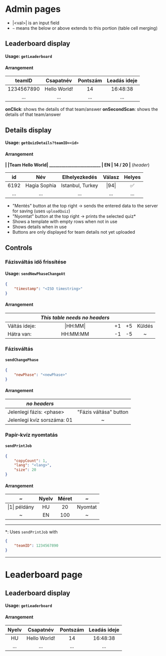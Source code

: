 # Admin pages

* |\<val>| is an input field
* `~` means the below or above extends to this portion (table cell merging)

## Leaderboard display

#### Usage: `getLeaderboard`

#### Arrangement

|   teamID   |   Csapatnév  | Pontszám | Leadás ideje |
| :--------: | :----------: | :------: | :----------: |
| 1234567890 | Hello World! |    14    |   16:48:38   |
|     ...    |      ...     |    ...   |      ...     |

**onClick**: shows the details of that team/answer
**onSecondScan**: shows the details of that team/answer

## Details display

#### Usage: `getQuizDetails?teamID=<id>`

#### Arrangement

**| |Team Hello World| \_\_\_\_\_\_\_\_\_\_\_\_\_\_\_\_\_\_\_\_\_\_\_\_\_ | EN | 14 / 20 |** (*header*)

|  id  |      Név     |   Elhelyezkedés  | Válasz | Helyes |
| :--: | :----------: | :--------------: | :----: | :----: |
| 6192 | Hagia Sophia | Istanbul, Turkey | \|94\| |    ✅   |
|  ... |      ...     |        ...       |   ...  |   ...  |

* "Mentés" button at the top right → sends the entered data to the server for saving (uses `uploadQuiz`)
* "Nyomtat" button at the top right → prints the selected quiz\*
* Shows a template with empty rows when not in use
* Shows details when in use
* Buttons are only displayed for team details not yet uploaded

## Controls

### Fázisváltás idő frissítése

#### Usage: `sendNewPhaseChangeAt`

```json
{
    "timestamp": "<ISO timestring>"
}
```

#### Arrangement

|               | *This table needs no headers* |     |     |        |
| ------------- | :---------------------------: | :-: | :-: | :----: |
| Váltás ideje: |           \|HH\:MM\|          |  +1 |  +5 | Küldés |
| Hátra van:    |           HH\:MM\:MM          |  -1 |  -5 |   \~   |

### Fázisváltás

#### `sendChangePhase`

```json
{
    "newPhase": "<newPhase>"
}
```

#### Arrangement

| *no headers*                |                        |
| --------------------------- | :--------------------: |
| Jelenlegi fázis: \<phase>   | "Fázis váltása" button |
| Jelenlegi kvíz sorszáma: 01 |           \~           |

### Papír-kvíz nyomtatás

#### `sendPrintJob`

```json
{
    "copyCount": 1,
    "lang": "<lang>",
    "size": 20
}
```

#### Arrangement

|       \~      | Nyelv | Méret |    \~   |
| :-----------: | :---: | :---: | :-----: |
| \|1\| példány |   HU  |   20  | Nyomtat |
|       \~      |   EN  |  100  |    \~   |

---

\*: Uses `sendPrintJob` with

```json
{
    "teamID": 1234567890
}
```

---

# Leaderboard page

## Leaderboard display

#### Usage: `getLeaderboard`

#### Arrangement

| Nyelv |   Csapatnév  | Pontszám | Leadás ideje |
| :---: | :----------: | :------: | :----------: |
|   HU  | Hello World! |    14    |   16:48:38   |
|  ...  |      ...     |    ...   |      ...     |

